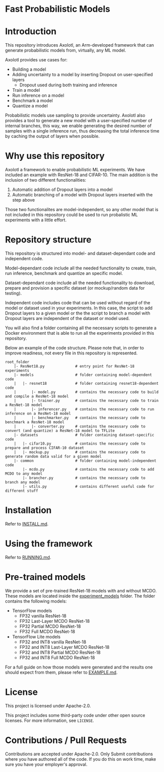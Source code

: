 # Fast Probabilistic Models

# Introduction

This repository introduces Axolotl, an Arm-developed framework that can generate probabilistic models from, virtually, any ML model.

Axolotl provides use cases for:
- Building a model
- Adding uncertainty to a model by inserting Dropout on user-specified layers
  - Dropout used during both training and inference
- Train a model
- Run inference on a model
- Benchmark a model
- Quantize a model

Probabilistic models use sampling to provide uncertainty. Axolotl also provides a tool to generate a new model with a user-specified number of internal branches, this way, we enable generating the desired number of samples with a single inference run, thus decreasing the total inference time by caching the output of layers when possible.

# Why use this repository

Axolotl a framework to enable probabilistic ML experiments. We have included an example with ResNet-18 and CIFAR-10. The main addition is the inclusion of two different functionalities:

1. Automatic addition of Dropout layers into a model
2. Automatic branching of a model with Dropout layers inserted with the step above

Those two functionalites are model-independent, so any other model that is not included in this repository could be used to run probalistic ML experiments with a little effort.

# Repository structure

This repository is structured into model- and dataset-dependant code and independent code.

Model-dependant code include all the needed functionality to create, train, run inference, benchmark and quantize an specific model.

Dataset-dependant code include all the needed functionality to download, prepare and provision a specific dataset (or mockup/random data for testing).

Independent code includes code that can be used without regard of the model or dataset used in your experiments. In this case, the script to add Dropout layers to a given model or the the script to branch a model with Dropout layers are independent of the dataset or model used.

You will also find a folder containing all the necessary scripts to generate a Docker environment that is able to run all the experiments provided in this repository.

Below an example of the code structure. Please note that, in order to improve readiness, not every file in this repository is represented.

```
root_folder
    |- ResNet18.py              # entry point for ResNet-18 experiments
    |- models                   # folder containing model-dependent code
    |   |- resnet18             # folder containing resnet18-dependent code
    |       |- model.py         # contains the necessary code to build and compile a ResNet-18 model
    |       |- trainer.py       # contains the necessary code to train a ResNet-18 model
    |       |- inferencer.py    # contains the necessary code to run inference on a ResNet-18 model
    |       |- benchmarker.py   # contains the necessary code to benchmark a ResNet-18 model
    |       |- converter.py     # contains the necessary code to convert (and quantize) a ResNet-18 model to TFLite
    |- datasets                 # folder containing dataset-specific code
    |   |- cifar10.py           # contains the necessary code to prepare and process CIFAR-10 dataset
    |   |- mockup.py            # contains the necessary code to generate random data valid for a given model
    |- common                   # folder containing model-independent code
        |- mcdo.py              # contains the necessary code to add MCDO to any model
        |- brancher.py          # contains the necessary code to branch any model
        |- utils.py             # contains different useful code for different stuff
```

# Installation

Refer to [INSTALL.md](INSTALL.md).

# Using the framework

Refer to [RUNNING.md](RUNNING.md).

# Pre-trained models

We provide a set of pre-trained ResNet-18 models with and without MCDO. These models are located inside the [experiment_models](experiment_models) folder. The folder contains the following models:

- TensorFlow models
  - FP32 vanilla ResNet-18
  - FP32 Last-Layer MCDO ResNet-18
  - FP32 Partial MCDO ResNet-18
  - FP32 Full MCDO ResNet-18
- TensorFlow Lite models
  - FP32 and INT8 vanilla ResNet-18
  - FP32 and INT8 Last-Layer MCDO ResNet-18
  - FP32 and INT8 Partial MCDO ResNet-18
  - FP32 and INT8 Full MCDO ResNet-18

For a full guide on how those models were generated and the results one should expect from them, please refer to [EXAMPLE.md](EXAMPLE.md).

# License

This project is licensed under Apache-2.0.

This project includes some third-party code under other open source licenses. For more information, see `LICENSE`.

# Contributions / Pull Requests

Contributions are accepted under Apache-2.0. Only Submit contributions where you have authored all of the code. If you do this on work time, make sure you have your employer's approval.
